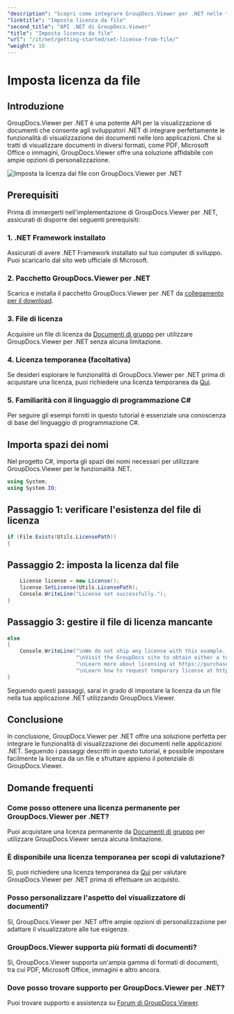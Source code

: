 ```yaml
---
"description": "Scopri come integrare GroupDocs.Viewer per .NET nelle tue applicazioni senza problemi. Imposta la licenza, visualizza i documenti e personalizza l'aspetto del visualizzatore."
"linktitle": "Imposta licenza da file"
"second_title": "API .NET di GroupDocs.Viewer"
"title": "Imposta licenza da file"
"url": "/it/net/getting-started/set-license-from-file/"
"weight": 10
---
```


# Imposta licenza da file

## Introduzione
GroupDocs.Viewer per .NET è una potente API per la visualizzazione di documenti che consente agli sviluppatori .NET di integrare perfettamente le funzionalità di visualizzazione dei documenti nelle loro applicazioni. Che si tratti di visualizzare documenti in diversi formati, come PDF, Microsoft Office o immagini, GroupDocs.Viewer offre una soluzione affidabile con ampie opzioni di personalizzazione.

![Imposta la licenza dal file con GroupDocs.Viewer per .NET](/viewer/getting-started/set-license-from-file.png)

## Prerequisiti
Prima di immergerti nell'implementazione di GroupDocs.Viewer per .NET, assicurati di disporre dei seguenti prerequisiti:
### 1. .NET Framework installato
Assicurati di avere .NET Framework installato sul tuo computer di sviluppo. Puoi scaricarlo dal sito web ufficiale di Microsoft.
### 2. Pacchetto GroupDocs.Viewer per .NET
Scarica e installa il pacchetto GroupDocs.Viewer per .NET da [collegamento per il download](https://releases.groupdocs.com/viewer/net/).
### 3. File di licenza
Acquisire un file di licenza da [Documenti di gruppo](https://purchase.groupdocs.com/buy) per utilizzare GroupDocs.Viewer per .NET senza alcuna limitazione.
### 4. Licenza temporanea (facoltativa)
Se desideri esplorare le funzionalità di GroupDocs.Viewer per .NET prima di acquistare una licenza, puoi richiedere una licenza temporanea da [Qui](https://purchase.groupdocs.com/temporary-license/).
### 5. Familiarità con il linguaggio di programmazione C#
Per seguire gli esempi forniti in questo tutorial è essenziale una conoscenza di base del linguaggio di programmazione C#.

## Importa spazi dei nomi
Nel progetto C#, importa gli spazi dei nomi necessari per utilizzare GroupDocs.Viewer per le funzionalità .NET.

```csharp
using System;
using System.IO;
```

## Passaggio 1: verificare l'esistenza del file di licenza
```csharp
if (File.Exists(Utils.LicensePath))
{
```
## Passaggio 2: imposta la licenza dal file
```csharp
    License license = new License();
    license.SetLicense(Utils.LicensePath);
    Console.WriteLine("License set successfully.");
}
```
## Passaggio 3: gestire il file di licenza mancante
```csharp
else
{
    Console.WriteLine("\nWe do not ship any license with this example. " +
                      "\nVisit the GroupDocs site to obtain either a temporary or permanent license. " +
                      "\nLearn more about licensing at https://purchase.groupdocs.com/faqs/licensing." +
                      "\nLearn how to request temporary license at https://purchase.groupdocs.com/licenza-temporanea.");
}
```
Seguendo questi passaggi, sarai in grado di impostare la licenza da un file nella tua applicazione .NET utilizzando GroupDocs.Viewer.

## Conclusione
In conclusione, GroupDocs.Viewer per .NET offre una soluzione perfetta per integrare le funzionalità di visualizzazione dei documenti nelle applicazioni .NET. Seguendo i passaggi descritti in questo tutorial, è possibile impostare facilmente la licenza da un file e sfruttare appieno il potenziale di GroupDocs.Viewer.
## Domande frequenti
### Come posso ottenere una licenza permanente per GroupDocs.Viewer per .NET?
Puoi acquistare una licenza permanente da [Documenti di gruppo](https://purchase.groupdocs.com/buy) per utilizzare GroupDocs.Viewer senza alcuna limitazione.
### È disponibile una licenza temporanea per scopi di valutazione?
Sì, puoi richiedere una licenza temporanea da [Qui](https://purchase.groupdocs.com/temporary-license/) per valutare GroupDocs.Viewer per .NET prima di effettuare un acquisto.
### Posso personalizzare l'aspetto del visualizzatore di documenti?
Sì, GroupDocs.Viewer per .NET offre ampie opzioni di personalizzazione per adattare il visualizzatore alle tue esigenze.
### GroupDocs.Viewer supporta più formati di documenti?
Sì, GroupDocs.Viewer supporta un'ampia gamma di formati di documenti, tra cui PDF, Microsoft Office, immagini e altro ancora.
### Dove posso trovare supporto per GroupDocs.Viewer per .NET?
Puoi trovare supporto e assistenza su [Forum di GroupDocs Viewer](https://forum.groupdocs.com/c/viewer/9).